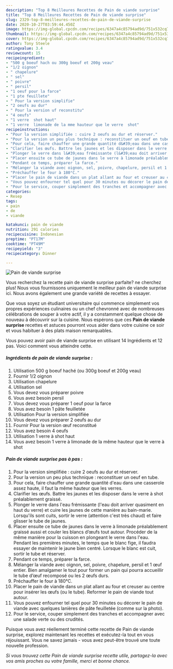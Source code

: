```yaml
---
description: "Top 8 Meilleures Recettes de Pain de viande surprise"
title: "Top 8 Meilleures Recettes de Pain de viande surprise"
slug: 2329-top-8-meilleures-recettes-de-pain-de-viande-surprise
date: 2020-10-27T03:59:44.450Z
image: https://img-global.cpcdn.com/recipes/6347a4c85794ad9d/751x532cq70/pain-de-viande-surprise-photo-principale-de-la-recette.jpg
thumbnail: https://img-global.cpcdn.com/recipes/6347a4c85794ad9d/751x532cq70/pain-de-viande-surprise-photo-principale-de-la-recette.jpg
cover: https://img-global.cpcdn.com/recipes/6347a4c85794ad9d/751x532cq70/pain-de-viande-surprise-photo-principale-de-la-recette.jpg
author: Tony Steele
ratingvalue: 3.4
reviewcount: 15
recipeingredient:
- "500 g boeuf hach ou 300g boeuf et 200g veau"
- "1/2 oignon"
- " chapelure"
- " sel"
- " poivre"
- " persil"
- "1 oeuf pour la farce"
- "1 pte feuillete"
- " Pour la version simplifie"
- "2 oeufs au dur"
- " Pour la version uf reconstitu"
- "4 oeufs"
- "1 verre  shot haut"
- "1 verre  limonade de la mme hauteur que le verre  shot"
recipeinstructions:
- "Pour la version simplifiée : cuire 2 oeufs au dur et réserver."
- "Pour la version un peu plus technique : reconstituer un oeuf en tube."
- "Pour cela, faire chauffer une grande quantité d&#39;eau dans une casserole assez haute, il faut la même hauteur que les verres."
- "Clarifier les œufs. Battre les jaunes et les disposer dans le verre à shot préalablement graissé."
- "Plonger le verre dans l&#39;eau frémissante (l&#39;eau doit arriver quasiment en haut du verre) et cuire les jaunes de cette manière au bain-marie. Lorsqu&#39;ils sont cuits, sortir le verre (attention c&#39;est très chaud) et faire glisser le tube de jaunes."
- "Placer ensuite ce tube de jaunes dans le verre à limonade préalablement graissé aussi et couler les blancs d’œufs tout autour. Procéder de la même manière pour la cuisson en plongeant le verre dans l&#39;eau. Pendant les premières minutes, le temps que le blanc fige, il faudra essayer de maintenir le jaune bien centré. Lorsque le blanc est cuit, sortir le tube et réserver."
- "Pendant ce temps, préparer la farce."
- "Mélanger la viande avec oignon, sel, poivre, chapelure, persil et 1 œuf entier. Bien amalgamer le tout pour former un pain qui pourra accueillir le tube d’œuf recomposé ou les 2 œufs durs."
- "Préchauffer le four à 180°C."
- "Placer le pain de viande dans un plat allant au four et creuser au centre pour insérer les œufs (ou le tube). Reformer le pain de viande tout autour."
- "Vous pouvez enfourner tel quel pour 30 minutes ou décorer le pain de viande avec quelques lanières de pâte feuilletée (comme sur la photo)."
- "Pour le service, couper simplement des tranches et accompagner avec une salade verte ou des crudités."
categories:
- Resep
tags:
- pain
- de
- viande

katakunci: pain de viande 
nutrition: 291 calories
recipecuisine: Indonesian
preptime: "PT17M"
cooktime: "PT49M"
recipeyield: "3"
recipecategory: Dinner

---
```



![Pain de viande surprise](https://img-global.cpcdn.com/recipes/6347a4c85794ad9d/751x532cq70/pain-de-viande-surprise-photo-principale-de-la-recette.jpg)

Vous recherchez la recette pain de viande surprise parfaite? ne cherchez plus! Nous vous fournissons uniquement le meilleur pain de viande surprise ici. Nous avons également une grande variété de recettes à essayer.

Que vous soyez un étudiant universitaire qui commence simplement vos propres expériences culinaires ou un chef chevronné avec de nombreuses célébrations de souper à votre actif, il y a constamment quelque chose de nouveau à découvrir sur la cuisine. Nous espérons que ces <strong> Pain de viande surprise </strong> recettes et astuces pourront vous aider dans votre cuisine ce soir et vous habituer à des plats maison remarquables.

<!--inarticleads1-->

Vous pouvez avoir pain de viande surprise en utilisant 14 Ingrédients et 12 pas. Voici comment vous atteindre cette.

##### Ingrédients de pain de viande surprise :

1. Utilisation 500 g boeuf haché (ou 300g boeuf et 200g veau)
1. Fournir 1/2 oignon
1. Utilisation  chapelure
1. Utilisation  sel
1. Vous devez vous préparer  poivre
1. Vous avez besoin  persil
1. Vous devez vous préparer 1 oeuf pour la farce
1. Vous avez besoin 1 pâte feuilletée
1. Utilisation  Pour la version simplifiée
1. Vous devez vous préparer 2 oeufs au dur
1. Fournir  Pour la version œuf reconstitué
1. Vous avez besoin 4 oeufs
1. Utilisation 1 verre à shot haut
1. Vous avez besoin 1 verre à limonade de la même hauteur que le verre à shot




<!--inarticleads2-->

##### Pain de viande surprise pas à pas :

1. Pour la version simplifiée : cuire 2 oeufs au dur et réserver.
1. Pour la version un peu plus technique : reconstituer un oeuf en tube.
1. Pour cela, faire chauffer une grande quantité d&#39;eau dans une casserole assez haute, il faut la même hauteur que les verres.
1. Clarifier les œufs. Battre les jaunes et les disposer dans le verre à shot préalablement graissé.
1. Plonger le verre dans l&#39;eau frémissante (l&#39;eau doit arriver quasiment en haut du verre) et cuire les jaunes de cette manière au bain-marie. Lorsqu&#39;ils sont cuits, sortir le verre (attention c&#39;est très chaud) et faire glisser le tube de jaunes.
1. Placer ensuite ce tube de jaunes dans le verre à limonade préalablement graissé aussi et couler les blancs d’œufs tout autour. Procéder de la même manière pour la cuisson en plongeant le verre dans l&#39;eau. Pendant les premières minutes, le temps que le blanc fige, il faudra essayer de maintenir le jaune bien centré. Lorsque le blanc est cuit, sortir le tube et réserver.
1. Pendant ce temps, préparer la farce.
1. Mélanger la viande avec oignon, sel, poivre, chapelure, persil et 1 œuf entier. Bien amalgamer le tout pour former un pain qui pourra accueillir le tube d’œuf recomposé ou les 2 œufs durs.
1. Préchauffer le four à 180°C.
1. Placer le pain de viande dans un plat allant au four et creuser au centre pour insérer les œufs (ou le tube). Reformer le pain de viande tout autour.
1. Vous pouvez enfourner tel quel pour 30 minutes ou décorer le pain de viande avec quelques lanières de pâte feuilletée (comme sur la photo).
1. Pour le service, couper simplement des tranches et accompagner avec une salade verte ou des crudités.




<!--inarticleads1-->

<p>
Puisque vous avez réellement terminé cette recette de Pain de viande surprise, explorez maintenant les recettes et exécutez-la tout en vous réjouissant. Vous ne savez jamais - vous avez peut-être trouvé une toute nouvelle profession.
</p>

<p>
<i>Si vous trouvez cette Pain de viande surprise recette utile, partagez-la avec vos amis proches ou votre famille, merci et bonne chance.</i>
</p>
